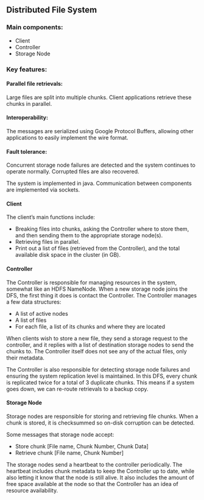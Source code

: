 ## Distributed File System

### Main components:
* Client
* Controller
* Storage Node

### Key features:
#### Parallel file retrievals:
Large files are split into multiple chunks. Client applications retrieve these chunks in parallel.
#### Interoperability:
The messages are serialized using Google Protocol Buffers, allowing other applications to easily implement the wire format.
#### Fault tolerance:
Concurrent storage node failures are detected and the system continues to operate normally. Corrupted files are also recovered.

The system is implemented in java. Communication between components are implemented via sockets.

#### Client
The client’s main functions include:

* Breaking files into chunks, asking the Controller where to store them, and then sending them to the appropriate storage node(s). 
* Retrieving files in parallel.
* Print out a list of files (retrieved from the Controller), and the total available disk space in the cluster (in GB).

#### Controller
The Controller is responsible for managing resources in the system, somewhat like an HDFS NameNode. When a new storage node joins the DFS, the first thing it does is contact the Controller. The Controller manages a few data structures:

* A list of active nodes
* A list of files
* For each file, a list of its chunks and where they are located

When clients wish to store a new file, they send a storage request to the controller, and it replies with a list of destination storage nodes to send the chunks to. The Controller itself does not see any of the actual files, only their metadata.

The Controller is also responsible for detecting storage node failures and ensuring the system replication level is maintained. In this DFS, every chunk is replicated twice for a total of 3 duplicate chunks. This means if a system goes down, we can re-route retrievals to a backup copy.

#### Storage Node
Storage nodes are responsible for storing and retrieving file chunks. When a chunk is stored, it is checksummed so on-disk corruption can be detected.

Some messages that storage node accept:

* Store chunk [File name, Chunk Number, Chunk Data]
* Retrieve chunk [File name, Chunk Number]

The storage nodes send a heartbeat to the controller periodically. The heartbeat includes chunk metadata to keep the Controller up to date, while also letting it know that the node is still alive. It also includes the amount of free space available at the node so that the Controller has an idea of resource availability.
